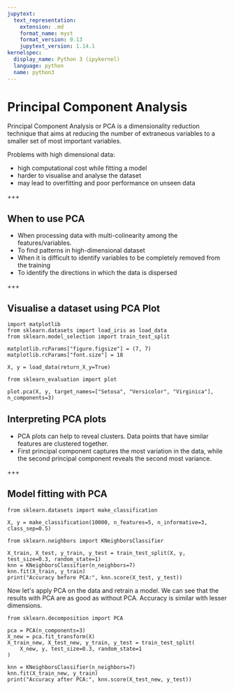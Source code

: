 ```yaml
---
jupytext:
  text_representation:
    extension: .md
    format_name: myst
    format_version: 0.13
    jupytext_version: 1.14.1
kernelspec:
  display_name: Python 3 (ipykernel)
  language: python
  name: python3
---
```


# Principal Component Analysis

Principal Component Analysis or PCA is a dimensionality reduction technique that aims at reducing the number of extraneous variables to a smaller set of most important variables.

Problems with high dimensional data:
- high computational cost while fitting a model
- harder to visualise and analyse the dataset
- may lead to overfitting and poor performance on unseen data

+++

## When to use PCA

- When processing data with multi-colinearity among the features/variables.
- To find patterns in high-dimensional dataset
- When it is difficult to identify variables to be completely removed from the training
- To identify the directions in which the data is dispersed

+++

## Visualise a dataset using PCA Plot

```{code-cell} ipython3
import matplotlib
from sklearn.datasets import load_iris as load_data
from sklearn.model_selection import train_test_split
```

```{code-cell} ipython3
matplotlib.rcParams["figure.figsize"] = (7, 7)
matplotlib.rcParams["font.size"] = 18
```

```{code-cell} ipython3
X, y = load_data(return_X_y=True)
```

```{code-cell} ipython3
from sklearn_evaluation import plot

plot.pca(X, y, target_names=["Setosa", "Versicolor", "Virginica"], n_components=3)
```

## Interpreting PCA plots

- PCA plots can help to reveal clusters. Data points that have similar features are clustered together.
- First principal component captures the most variation in the data, while the second principal component reveals the second most variance.

+++

## Model fitting with PCA

```{code-cell} ipython3
from sklearn.datasets import make_classification

X, y = make_classification(10000, n_features=5, n_informative=3, class_sep=0.5)
```

```{code-cell} ipython3
from sklearn.neighbors import KNeighborsClassifier

X_train, X_test, y_train, y_test = train_test_split(X, y, test_size=0.3, random_state=1)
knn = KNeighborsClassifier(n_neighbors=7)
knn.fit(X_train, y_train)
print("Accuracy before PCA:", knn.score(X_test, y_test))
```

Now let's apply PCA on the data and retrain a model. We can see that the results with PCA are as good as without PCA. Accuracy is similar with lesser dimensions.

```{code-cell} ipython3
from sklearn.decomposition import PCA

pca = PCA(n_components=3)
X_new = pca.fit_transform(X)
X_train_new, X_test_new, y_train, y_test = train_test_split(
    X_new, y, test_size=0.3, random_state=1
)
```

```{code-cell} ipython3
knn = KNeighborsClassifier(n_neighbors=7)
knn.fit(X_train_new, y_train)
print("Accuracy after PCA:", knn.score(X_test_new, y_test))
```
